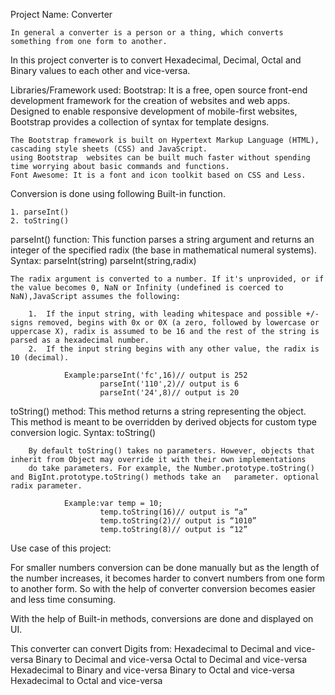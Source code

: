 Project Name: Converter

	In general a converter is a person or a thing, which converts something from one form to another.
In this project converter is to convert Hexadecimal, Decimal, Octal and Binary values to each other and vice-versa.

Libraries/Framework used:
    Bootstrap: It is a free, open source front-end development framework for the creation of websites and web apps. Designed to enable responsive development of mobile-first websites, Bootstrap provides a collection of syntax for template designs.

    The Bootstrap framework is built on Hypertext Markup Language (HTML), cascading style sheets (CSS) and JavaScript.
    using Bootstrap  websites can be built much faster without spending time worrying about basic commands and functions.
    Font Awesome: It is a font and icon toolkit based on CSS and Less.

Conversion is done using following Built-in function.

	1. parseInt()
	2. toString()

parseInt() function: This function parses a string argument and returns an integer of the specified radix
                        (the base in mathematical numeral     systems).
        Syntax:
            parseInt(string)
            parseInt(string,radix)

    The radix argument is converted to a number. If it's unprovided, or if the value becomes 0, NaN or Infinity (undefined is coerced to NaN),JavaScript assumes the following:

        1.	If the input string, with leading whitespace and possible +/- signs removed, begins with 0x or 0X (a zero, followed by lowercase or uppercase X), radix is assumed to be 16 and the rest of the string is parsed as a hexadecimal number.
        2.	If the input string begins with any other value, the radix is 10 (decimal).

                Example:parseInt('fc',16)// output is 252
                        parseInt('110',2)// output is 6
                        parseInt('24',8)// output is 20

toString() method:  This method returns a string representing the object. This method is meant to be overridden by derived objects 
                    for custom type conversion logic.
	    Syntax:
            toString()

        By default toString() takes no parameters. However, objects that inherit from Object may override it with their own implementations
        do take parameters. For example, the Number.prototype.toString() and BigInt.prototype.toString() methods take an   parameter. optional radix parameter.

                Example:var temp = 10;
                        temp.toString(16)// output is “a”
                        temp.toString(2)// output is “1010”
                        temp.toString(8)// output is “12”

Use case of this project:

For smaller numbers conversion can be done manually but as the length of the number increases, it becomes harder to convert numbers from one form to another form. So with the help of converter conversion becomes easier and less time consuming.

With the help of Built-in methods, conversions are done and displayed on UI.

This converter can convert Digits from:
    Hexadecimal to Decimal and vice-versa
    Binary to Decimal and vice-versa
    Octal to Decimal and vice-versa
    Hexadecimal to Binary and vice-versa
    Binary to Octal and vice-versa
    Hexadecimal to Octal and vice-versa
